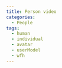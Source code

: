 ```yaml
---
title: Person video
categories:
  - People
tags:
  - human
  - individual
  - avatar
  - userModel
  - wfh
---
```


